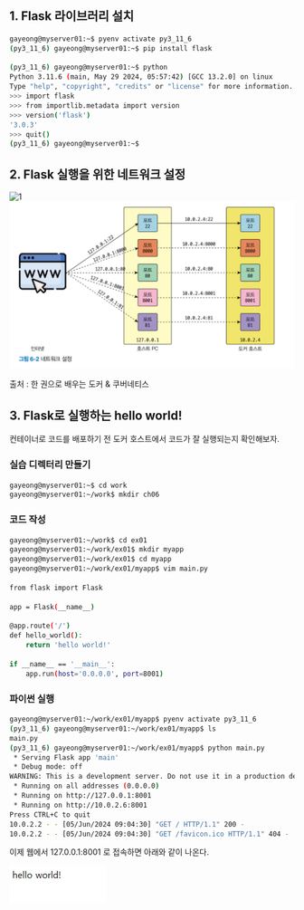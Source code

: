 ## 1. Flask 라이브러리 설치

```bash
gayeong@myserver01:~$ pyenv activate py3_11_6
(py3_11_6) gayeong@myserver01:~$ pip install flask

(py3_11_6) gayeong@myserver01:~$ python
Python 3.11.6 (main, May 29 2024, 05:57:42) [GCC 13.2.0] on linux
Type "help", "copyright", "credits" or "license" for more information.
>>> import flask
>>> from importlib.metadata import version
>>> version('flask')
'3.0.3'
>>> quit()
(py3_11_6) gayeong@myserver01:~$

```

## 2. Flask 실행을 위한 네트워크 설정

![1](/images/flask구축1.png)
![2](/images/flask구축2.png)

출처 : 한 권으로 배우는 도커 & 쿠버네티스

## 3. Flask로 실행하는 hello world!

컨테이너로 코드를 배포하기 전 도커 호스트에서 코드가 잘 실행되는지 확인해보자.

### 실습 디렉터리 만들기

```bash
gayeong@myserver01:~$ cd work
gayeong@myserver01:~/work$ mkdir ch06

```

### 코드 작성

```bash
gayeong@myserver01:~/work$ cd ex01
gayeong@myserver01:~/work/ex01$ mkdir myapp
gayeong@myserver01:~/work/ex01$ cd myapp
gayeong@myserver01:~/work/ex01/myapp$ vim main.py

from flask import Flask

app = Flask(__name__)

@app.route('/')
def hello_world():
    return 'hello world!'

if __name__ == '__main__':
    app.run(host='0.0.0.0', port=8001)
```

### 파이썬 실행

```bash
gayeong@myserver01:~/work/ex01/myapp$ pyenv activate py3_11_6
(py3_11_6) gayeong@myserver01:~/work/ex01/myapp$ ls
main.py
(py3_11_6) gayeong@myserver01:~/work/ex01/myapp$ python main.py
 * Serving Flask app 'main'
 * Debug mode: off
WARNING: This is a development server. Do not use it in a production deployment. Use a production WSGI server instead.
 * Running on all addresses (0.0.0.0)
 * Running on http://127.0.0.1:8001
 * Running on http://10.0.2.6:8001
Press CTRL+C to quit
10.0.2.2 - - [05/Jun/2024 09:04:30] "GET / HTTP/1.1" 200 -
10.0.2.2 - - [05/Jun/2024 09:04:30] "GET /favicon.ico HTTP/1.1" 404 -

```

이제 웹에서 127.0.0.1:8001 로 접속하면 아래와 같이 나온다.

![3](/images/flask구축3.png)
